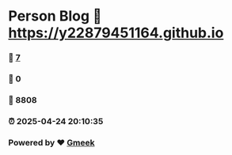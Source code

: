 # Person Blog :link: https://y22879451164.github.io 
### :page_facing_up: [7](https://y22879451164.github.io/tag.html) 
### :speech_balloon: 0 
### :hibiscus: 8808 
### :alarm_clock: 2025-04-24 20:10:35 
### Powered by :heart: [Gmeek](https://github.com/Meekdai/Gmeek)
